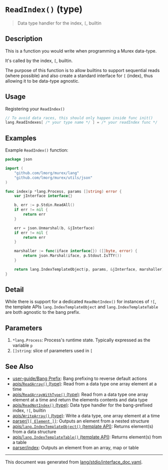 # `ReadIndex()` (type)

> Data type handler for the index, `[`, builtin

## Description

This is a function you would write when programming a Murex data-type.

It's called by the index, `[`, builtin.

The purpose of this function is to allow builtins to support sequential reads
(where possible) and also create a standard interface for `[` (index), thus
allowing it to be data-type agnostic.

## Usage

Registering your `ReadIndex()`

```go
// To avoid data races, this should only happen inside func init()
lang.ReadIndexes[ /* your type name */ ] = /* your readIndex func */
```

## Examples

Example `ReadIndex()` function:

```go
package json

import (
	"github.com/lmorg/murex/lang"
	"github.com/lmorg/murex/utils/json"
)

func index(p *lang.Process, params []string) error {
	var jInterface interface{}

	b, err := p.Stdin.ReadAll()
	if err != nil {
		return err
	}

	err = json.Unmarshal(b, &jInterface)
	if err != nil {
		return err
	}

	marshaller := func(iface interface{}) ([]byte, error) {
		return json.Marshal(iface, p.Stdout.IsTTY())
	}

	return lang.IndexTemplateObject(p, params, &jInterface, marshaller)
}
```

## Detail

While there is support for a dedicated `ReadNotIndex()` for instances of `![`,
the template APIs `lang.IndexTemplateObject` and `lang.IndexTemplateTable` are
both agnostic to the bang prefix.

## Parameters

1. `*lang.Process`: Process's runtime state. Typically expressed as the variable `p` 
2. `[]string`: slice of parameters used in `[` 

## See Also

* [user-guide/Bang Prefix](../user-guide/bang-prefix.md):
  Bang prefixing to reverse default actions
* [apis/`ReadArray()` (type)](../apis/ReadArray.md):
  Read from a data type one array element at a time
* [apis/`ReadArrayWithType()` (type)](../apis/ReadArrayWithType.md):
  Read from a data type one array element at a time and return the elements contents and data type
* [apis/`ReadNotIndex()` (type)](../apis/ReadNotIndex.md):
  Data type handler for the bang-prefixed index, `![`, builtin
* [apis/`WriteArray()` (type)](../apis/WriteArray.md):
  Write a data type, one array element at a time
* [parser/`[[ Element ]]`](../parser/element.md):
  Outputs an element from a nested structure
* [apis/`lang.IndexTemplateObject()` (template API)](../apis/lang.IndexTemplateObject.md):
  Returns element(s) from a data structure
* [apis/`lang.IndexTemplateTable()` (template API)](../apis/lang.IndexTemplateTable.md):
  Returns element(s) from a table
* [parser/index](../parser/item-index.md):
  Outputs an element from an array, map or table

<hr/>

This document was generated from [lang/stdio/interface_doc.yaml](https://github.com/lmorg/murex/blob/master/lang/stdio/interface_doc.yaml).